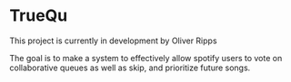 # TrueQu

This project is currently in development by Oliver Ripps

The goal is to make a system to effectively allow spotify users to vote on collaborative queues as well as skip, and prioritize future songs. 

